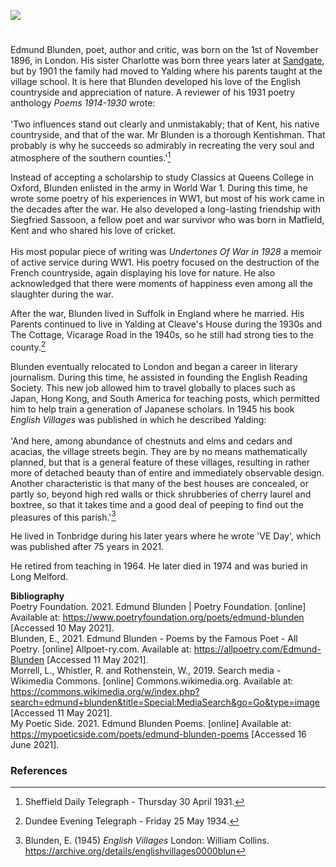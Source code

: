 <a href="https://juncture-digital.org"><img src="https://juncture-digital.org/images/ve-button.png"></a>
<param ve-config title="Edmund Blunden" author="xxx" layout="vtl" banner="xxx">

<param ve-entity eid=“Q2051722” aliases=“Yalding”>
<param ve-entity eid=“Q936183” aliases=“Tonbridge”>
<param ve-entity eid=“Q1000312” aliases=“Sandgate”>


#

Edmund Blunden, poet, author and critic, was born on the 1st of November 1896, in London. His sister Charlotte was born three years later at [Sandgate](/placesqz/sandgate-overview), but by 1901 the family had moved to Yalding where his parents taught at the village school. It is here that Blunden developed his love of the English countryside and appreciation of nature. A reviewer of his 1931 poetry anthology _Poems 1914-1930_ wrote:
<br><br>
'Two influences stand out clearly and unmistakably; that of Kent, his native countryside, and that of the war. Mr Blunden is a thorough Kentishman. That probably is why he succeeds so admirably in recreating the very soul and atmosphere of the southern counties.'[^ref1]
<param ve-map center=“Q2051722” zoom=“15”>

Instead of accepting a scholarship to study Classics at Queens College in Oxford, Blunden enlisted in the army in World War 1. During this time, he wrote some poetry of his experiences in WW1, but most of his work came in the decades after the war. He also developed a long-lasting friendship with Siegfried Sassoon, a fellow poet and war survivor who was born in Matfield, Kent and who shared his love of cricket. 
<br><br>
His most popular piece of writing was _Undertones Of War in 1928_ a memoir of active service during WW1. His poetry focused on the destruction of the French countryside, again displaying his love for nature. He also acknowledged that there were moments of happiness even among all the slaughter during the war.

After the war, Blunden lived in Suffolk in England where he married. His Parents continued to live in Yalding at Cleave's House during the 1930s and The Cottage, Vicarage Road in the 1940s, so he still had strong ties to the county.[^ref2] 

Blunden eventually relocated to London and began a career in literary journalism. During this time, he assisted in founding the English Reading Society. This new job allowed him to travel globally to places such as Japan, Hong Kong, and South America for teaching posts, which permitted him to help train a generation of Japanese scholars. In 1945 his book _English Villages_ was published in which he described Yalding:
<br><br>
'And here, among abundance of chestnuts and elms and cedars and acacias, the village streets begin. They are by no means mathematically planned, but that is a general feature of these villages, resulting in rather more of detached beauty than of entire and immediately observable design. Another characteristic is that many of the best houses are concealed, or partly so, beyond high red walls or thick shrubberies of cherry laurel and boxtree, so that it takes time and a good deal of peeping to find out the pleasures of this parish.'[^ref3]

He lived in Tonbridge during his later years where he wrote 'VE Day', which was published after 75 years in 2021. 
<param ve-map center=“Q936183” zoom=“15”>

He retired from teaching in 1964. He later died in 1974 and was buried in Long Melford.
<param ve-map center=“Q23111” zoom=“15”>

**Bibliography**   
Poetry Foundation. 2021. Edmund Blunden | Poetry Foundation. [online] Available at: <https://www.poetryfoundation.org/poets/edmund-blunden> [Accessed 10 May 2021].    
Blunden, E., 2021. Edmund Blunden - Poems by the Famous Poet - All Poetry. [online] Allpoet-ry.com. Available at: <https://allpoetry.com/Edmund-Blunden> [Accessed 11 May 2021].    
Morrell, L., Whistler, R. and Rothenstein, W., 2019. Search media - Wikimedia Commons. [online] Commons.wikimedia.org. Available at: <https://commons.wikimedia.org/w/index.php?search=edmund+blunden&title=Special:MediaSearch&go=Go&type=image> [Accessed 11 May 2021].   
My Poetic Side. 2021. Edmund Blunden Poems. [online] Available at: <https://mypoeticside.com/poets/edmund-blunden-poems> [Accessed 16 June 2021].  

### References

[^ref1]: Sheffield Daily Telegraph - Thursday 30 April 1931.   
[^ref2]: Dundee Evening Telegraph - Friday 25 May 1934.   
[^ref3]: Blunden, E. (1945) _English Villages_ London: William Collins. https://archive.org/details/englishvillages0000blun   
